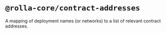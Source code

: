 # `@rolla-core/contract-addresses`

A mapping of deployment names (or networks) to a list of relevant contract addresses.
